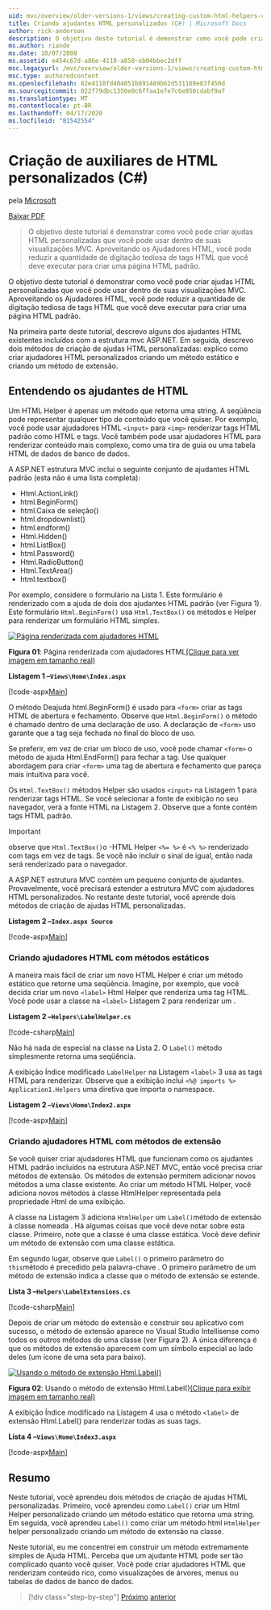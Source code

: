 ```yaml
---
uid: mvc/overview/older-versions-1/views/creating-custom-html-helpers-cs
title: Criando ajudantes HTML personalizados (C#) | Microsoft Docs
author: rick-anderson
description: O objetivo deste tutorial é demonstrar como você pode criar ajudas HTML personalizadas que você pode usar dentro de suas visualizações MVC. Aproveitando o HTML Helper...
ms.author: riande
ms.date: 10/07/2008
ms.assetid: e454c67d-a86e-4119-a858-eb04bbec2dff
msc.legacyurl: /mvc/overview/older-versions-1/views/creating-custom-html-helpers-cs
msc.type: authoredcontent
ms.openlocfilehash: 82e4118fd404051b891489b62d531169e83f450d
ms.sourcegitcommit: 022f79dbc1350e0c6ffaa1e7e7c6e850cdabf9af
ms.translationtype: MT
ms.contentlocale: pt-BR
ms.lasthandoff: 04/17/2020
ms.locfileid: "81542554"
---
```

# <a name="creating-custom-html-helpers-c"></a>Criação de auxiliares de HTML personalizados (C#)

pela [Microsoft](https://github.com/microsoft)

[Baixar PDF](https://download.microsoft.com/download/1/1/f/11f721aa-d749-4ed7-bb89-a681b68894e6/ASPNET_MVC_Tutorial_9_CS.pdf)

> O objetivo deste tutorial é demonstrar como você pode criar ajudas HTML personalizadas que você pode usar dentro de suas visualizações MVC. Aproveitando os Ajudadores HTML, você pode reduzir a quantidade de digitação tediosa de tags HTML que você deve executar para criar uma página HTML padrão.

O objetivo deste tutorial é demonstrar como você pode criar ajudas HTML personalizadas que você pode usar dentro de suas visualizações MVC. Aproveitando os Ajudadores HTML, você pode reduzir a quantidade de digitação tediosa de tags HTML que você deve executar para criar uma página HTML padrão.

Na primeira parte deste tutorial, descrevo alguns dos ajudantes HTML existentes incluídos com a estrutura mvc ASP.NET. Em seguida, descrevo dois métodos de criação de ajudas HTML personalizadas: explico como criar ajudadores HTML personalizados criando um método estático e criando um método de extensão.

## <a name="understanding-html-helpers"></a>Entendendo os ajudantes de HTML

Um HTML Helper é apenas um método que retorna uma string. A seqüência pode representar qualquer tipo de conteúdo que você quiser. Por exemplo, você pode usar ajudadores HTML `<input>` para `<img>` renderizar tags HTML padrão como HTML e tags. Você também pode usar ajudadores HTML para renderizar conteúdo mais complexo, como uma tira de guia ou uma tabela HTML de dados de banco de dados.

A ASP.NET estrutura MVC inclui o seguinte conjunto de ajudantes HTML padrão (esta não é uma lista completa):

- Html.ActionLink()
- html.BeginForm()
- html.Caixa de seleção()
- html.dropdownlist()
- html.endform()
- Html.Hidden()
- html.ListBox()
- html.Password()
- Html.RadioButton()
- Html.TextArea()
- html.textbox()

Por exemplo, considere o formulário na Lista 1. Este formulário é renderizado com a ajuda de dois dos ajudantes HTML padrão (ver Figura 1). Este formulário `Html.BeginForm()` usa `Html.TextBox()` os métodos e Helper para renderizar um formulário HTML simples.

[![Página renderizada com ajudadores HTML](creating-custom-html-helpers-cs/_static/image2.png)](creating-custom-html-helpers-cs/_static/image1.png)

**Figura 01**: Página renderizada com ajudadores HTML[(Clique para ver imagem em tamanho real)](creating-custom-html-helpers-cs/_static/image3.png)

**Listagem 1 –`Views\Home\Index.aspx`**

[!code-aspx[Main](creating-custom-html-helpers-cs/samples/sample1.aspx)]

O método Deajuda html.BeginForm() é usado para `<form>` criar as tags HTML de abertura e fechamento. Observe que `Html.BeginForm()` o método é chamado dentro de uma declaração de uso. A declaração de `<form>` uso garante que a tag seja fechada no final do bloco de uso.

Se preferir, em vez de criar um bloco de uso, você pode chamar `<form>` o método de ajuda Html.EndForm() para fechar a tag. Use qualquer abordagem para criar `<form>` uma tag de abertura e fechamento que pareça mais intuitiva para você.

Os `Html.TextBox()` métodos Helper são usados `<input>` na Listagem 1 para renderizar tags HTML. Se você selecionar a fonte de exibição no seu navegador, verá a fonte HTML na Listagem 2. Observe que a fonte contém tags HTML padrão.

> [!IMPORTANT]
> observe que `Html.TextBox()`o -HTML Helper `<%= %>` é `<% %>` renderizado com tags em vez de tags. Se você não incluir o sinal de igual, então nada será renderizado para o navegador.

A ASP.NET estrutura MVC contém um pequeno conjunto de ajudantes. Provavelmente, você precisará estender a estrutura MVC com ajudadores HTML personalizados. No restante deste tutorial, você aprende dois métodos de criação de ajudas HTML personalizadas.

**Listagem 2 –`Index.aspx Source`**

[!code-aspx[Main](creating-custom-html-helpers-cs/samples/sample2.aspx)]

### <a name="creating-html-helpers-with-static-methods"></a>Criando ajudadores HTML com métodos estáticos

A maneira mais fácil de criar um novo HTML Helper é criar um método estático que retorne uma seqüência. Imagine, por exemplo, que você decida criar um novo `<label>` Html Helper que renderiza uma tag HTML. Você pode usar a classe na `<label>` Listagem 2 para renderizar um .

**Listagem 2 –`Helpers\LabelHelper.cs`**

[!code-csharp[Main](creating-custom-html-helpers-cs/samples/sample3.cs)]

Não há nada de especial na classe na Lista 2. O `Label()` método simplesmente retorna uma seqüência.

A exibição Índice modificado `LabelHelper` na Listagem `<label>` 3 usa as tags HTML para renderizar. Observe que a exibição inclui `<%@ imports %>` `Application1.Helpers` uma diretiva que importa o namespace.

**Listagem 2 –`Views\Home\Index2.aspx`**

[!code-aspx[Main](creating-custom-html-helpers-cs/samples/sample4.aspx)]

### <a name="creating-html-helpers-with-extension-methods"></a>Criando ajudadores HTML com métodos de extensão

Se você quiser criar ajudadores HTML que funcionam como os ajudantes HTML padrão incluídos na estrutura ASP.NET MVC, então você precisa criar métodos de extensão. Os métodos de extensão permitem adicionar novos métodos a uma classe existente. Ao criar um método HTML Helper, você adiciona novos métodos à classe HtmlHelper representada pela propriedade Html de uma exibição.

A classe na Listagem 3 adiciona `HtmlHelper` um `Label()`método de extensão à classe nomeada . Há algumas coisas que você deve notar sobre esta classe. Primeiro, note que a classe é uma classe estática. Você deve definir um método de extensão com uma classe estática.

Em segundo lugar, observe que `Label()` o primeiro parâmetro do `this`método é precedido pela palavra-chave . O primeiro parâmetro de um método de extensão indica a classe que o método de extensão se estende.

**Lista 3 –`Helpers\LabelExtensions.cs`**

[!code-csharp[Main](creating-custom-html-helpers-cs/samples/sample5.cs)]

Depois de criar um método de extensão e construir seu aplicativo com sucesso, o método de extensão aparece no Visual Studio Intellisense como todos os outros métodos de uma classe (ver Figura 2). A única diferença é que os métodos de extensão aparecem com um símbolo especial ao lado deles (um ícone de uma seta para baixo).

[![Usando o método de extensão Html.Label()](creating-custom-html-helpers-cs/_static/image5.png)](creating-custom-html-helpers-cs/_static/image4.png)

**Figura 02**: Usando o método de extensão Html.Label()[(Clique para exibir imagem em tamanho real)](creating-custom-html-helpers-cs/_static/image6.png)

A exibição Índice modificado na Listagem 4 usa o método `<label>` de extensão Html.Label() para renderizar todas as suas tags.

**Lista 4 –`Views\Home\Index3.aspx`**

[!code-aspx[Main](creating-custom-html-helpers-cs/samples/sample6.aspx)]

## <a name="summary"></a>Resumo

Neste tutorial, você aprendeu dois métodos de criação de ajudas HTML personalizadas. Primeiro, você aprendeu como `Label()` criar um Html Helper personalizado criando um método estático que retorna uma string. Em seguida, você aprendeu `Label()` como criar um método html `HtmlHelper` helper personalizado criando um método de extensão na classe.

Neste tutorial, eu me concentrei em construir um método extremamente simples de Ajuda HTML. Perceba que um ajudante HTML pode ser tão complicado quanto você quiser. Você pode criar ajudadores HTML que renderizam conteúdo rico, como visualizações de árvores, menus ou tabelas de dados de banco de dados.

> [!div class="step-by-step"]
> [Próximo](asp-net-mvc-views-overview-cs.md)
> [anterior](using-the-tagbuilder-class-to-build-html-helpers-cs.md)
